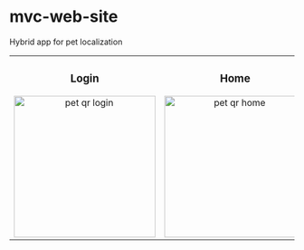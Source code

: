 # mvc-web-site
Hybrid app for pet localization
<table>
<tr>
  <td width="33%">
<h3 align="center">Login</h3>
<div align="center">
<img src="https://i.imgur.com/9S0T7om.jpeg" width="250" alt="pet qr login">
  


</div>
                                                                                      
</td>

<td width="33%">
<h3 align="center">Home</h3>
<div align="center">
<img src="https://i.imgur.com/29N6Xci.jpeg" width="250" alt="pet qr home">
  


</div>
                                                                                      
</td>

<td width="33%">
<h3 align="center">Map</h3>
<div align="center">                                       
<img src="https://i.imgur.com/FVYga0y.jpeg" width="250" alt="pet qr map">
<br>


</div>  
</tr>
</table>     
